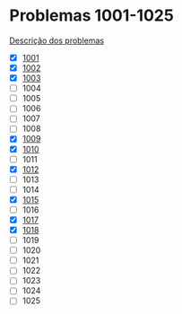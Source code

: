 # Problemas 1001-1025

[Descrição dos problemas](https://www.urionlinejudge.com.br/judge/pt/problems/all?page=1)

  - [x] [1001](1001.md)
  - [x] [1002](1002.poti)
  - [x] [1003](1003.poti)
  - [ ] 1004
  - [ ] 1005
  - [ ] 1006
  - [ ] 1007
  - [ ] 1008
  - [X] [1009](1009.poti)
  - [X] [1010](1010.poti)
  - [ ] 1011
  - [X] [1012](1012.poti)
  - [ ] 1013
  - [ ] 1014
  - [X] [1015](1015.poti)
  - [ ] 1016
  - [X] [1017](1017.poti)
  - [X] [1018](1018.poti)
  - [ ] 1019
  - [ ] 1020
  - [ ] 1021
  - [ ] 1022
  - [ ] 1023
  - [ ] 1024
  - [ ] 1025
